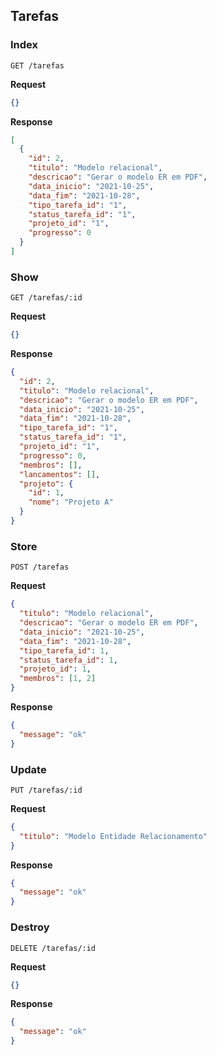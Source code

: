 ## Tarefas

### Index

```HTTP
GET /tarefas
```

**Request**
```json
{}
```

**Response**
```json
[
  {
    "id": 2,
    "titulo": "Modelo relacional",
    "descricao": "Gerar o modelo ER em PDF",
    "data_inicio": "2021-10-25",
    "data_fim": "2021-10-28",
    "tipo_tarefa_id": "1",
    "status_tarefa_id": "1",
    "projeto_id": "1",
    "progresso": 0
  }
]
```

### Show

```HTTP
GET /tarefas/:id
```

**Request**
```json
{}
```

**Response**
```json
{
  "id": 2,
  "titulo": "Modelo relacional",
  "descricao": "Gerar o modelo ER em PDF",
  "data_inicio": "2021-10-25",
  "data_fim": "2021-10-28",
  "tipo_tarefa_id": "1",
  "status_tarefa_id": "1",
  "projeto_id": "1",
  "progresso": 0,
  "membros": [],
  "lancamentos": [],
  "projeto": {
    "id": 1,
    "nome": "Projeto A"
  }
}
```

### Store

```HTTP
POST /tarefas
```

**Request**
```json
{
  "titulo": "Modelo relacional",
  "descricao": "Gerar o modelo ER em PDF",
  "data_inicio": "2021-10-25",
  "data_fim": "2021-10-28",
  "tipo_tarefa_id": 1,
  "status_tarefa_id": 1,
  "projeto_id": 1,
  "membros": [1, 2]
}
```

**Response**
```json
{
  "message": "ok"
}
```

### Update

```HTTP
PUT /tarefas/:id
```

**Request**
```json
{
  "titulo": "Modelo Entidade Relacionamento"
}
```

**Response**
```json
{
  "message": "ok"
}
```

### Destroy

```HTTP
DELETE /tarefas/:id
```

**Request**
```json
{}
```

**Response**
```json
{
  "message": "ok"
}
```
